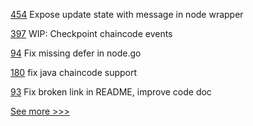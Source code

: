 
[454](https://github.com/hyperledger/aries-vcx/pull/454) Expose update state with message in node wrapper

[397](https://github.com/hyperledger/fabric-gateway/pull/397) WIP: Checkpoint chaincode events

[94](https://github.com/hyperledger-labs/mirbft/pull/94) Fix missing defer in node.go

[180](https://github.com/hyperledger/caliper-benchmarks/pull/180) fix java chaincode support

[93](https://github.com/hyperledger-labs/mirbft/pull/93) Fix broken link in README, improve code doc


[See more >>>](https://start-here.hyperledger.org/pull-requests)
